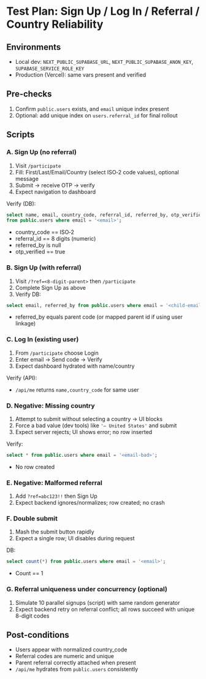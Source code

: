# Test Plan: Sign Up / Log In / Referral / Country Reliability

## Environments
- Local dev: `NEXT_PUBLIC_SUPABASE_URL`, `NEXT_PUBLIC_SUPABASE_ANON_KEY`, `SUPABASE_SERVICE_ROLE_KEY`
- Production (Vercel): same vars present and verified

## Pre-checks
1. Confirm `public.users` exists, and `email` unique index present
2. Optional: add unique index on `users.referral_id` for final rollout

## Scripts

### A. Sign Up (no referral)
1. Visit `/participate`
2. Fill: First/Last/Email/Country (select ISO‑2 code values), optional message
3. Submit → receive OTP → verify
4. Expect navigation to dashboard

Verify (DB):
```sql
select name, email, country_code, referral_id, referred_by, otp_verified
from public.users where email = '<email>';
```
- country_code == ISO‑2
- referral_id == 8 digits (numeric)
- referred_by is null
- otp_verified == true

### B. Sign Up (with referral)
1. Visit `/?ref=<8-digit-parent>` then `/participate`
2. Complete Sign Up as above
3. Verify DB:
```sql
select email, referred_by from public.users where email = '<child-email>';
```
- referred_by equals parent code (or mapped parent id if using user linkage)

### C. Log In (existing user)
1. From `/participate` choose Login
2. Enter email → Send code → Verify
3. Expect dashboard hydrated with name/country

Verify (API):
- `/api/me` returns `name,country_code` for same user

### D. Negative: Missing country
1. Attempt to submit without selecting a country → UI blocks
2. Force a bad value (dev tools) like `'— United States'` and submit
3. Expect server rejects; UI shows error; no row inserted

Verify:
```sql
select * from public.users where email = '<email-bad>';
```
- No row created

### E. Negative: Malformed referral
1. Add `?ref=abc123!!` then Sign Up
2. Expect backend ignores/normalizes; row created; no crash

### F. Double submit
1. Mash the submit button rapidly
2. Expect a single row; UI disables during request

DB:
```sql
select count(*) from public.users where email = '<email>';
```
- Count == 1

### G. Referral uniqueness under concurrency (optional)
1. Simulate 10 parallel signups (script) with same random generator
2. Expect backend retry on referral conflict; all rows succeed with unique 8-digit codes

## Post-conditions
- Users appear with normalized country_code
- Referral codes are numeric and unique
- Parent referral correctly attached when present
- `/api/me` hydrates from `public.users` consistently
